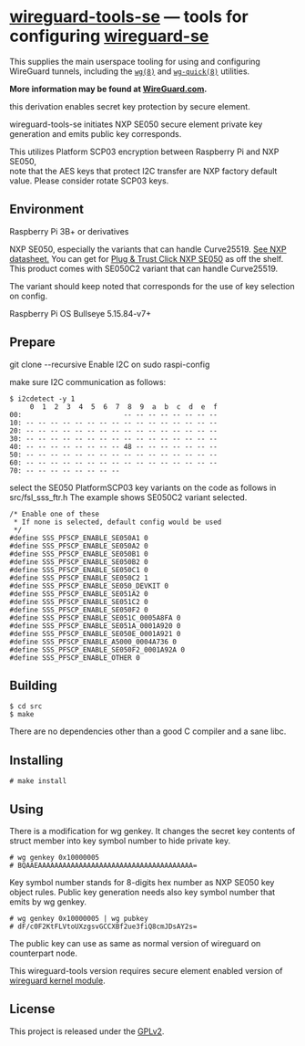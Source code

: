 # [wireguard-tools-se](https://git.zx2c4.com/wireguard-tools/about/) &mdash; tools for configuring [wireguard-se](https://github.com/kmwebnet/wireguard-se)

This supplies the main userspace tooling for using and configuring WireGuard
tunnels, including the
[`wg(8)`](https://git.zx2c4.com/wireguard-tools/about/src/man/wg.8) and
[`wg-quick(8)`](https://git.zx2c4.com/wireguard-tools/about/src/man/wg-quick.8)
utilities. 

**More information may be found at [WireGuard.com](https://www.wireguard.com/).**

this derivation enables secret key protection by secure element.

wireguard-tools-se initiates NXP SE050 secure element
private key generation and emits public key corresponds.

This utilizes Platform SCP03 encryption between Raspberry Pi and NXP SE050,  
note that the AES keys that protect I2C transfer are NXP factory default value.
Please consider rotate SCP03 keys.

## Environment

Raspberry Pi 3B+ or derivatives

NXP SE050, especially the variants that can handle Curve25519. [See NXP datasheet.](https://www.nxp.jp/docs/en/application-note/AN12436.pdf)
You can get for [Plug & Trust Click NXP SE050](https://www.mikroe.com/plugtrust-click) as off the shelf.
This product comes with SE050C2 variant that can handle Curve25519.

The variant should keep noted that corresponds for the use of key selection on config.

Raspberry Pi OS Bullseye 5.15.84-v7+

## Prepare

git clone --recursive 
Enable I2C on sudo raspi-config

make sure I2C communication as follows:

```
$ i2cdetect -y 1
     0  1  2  3  4  5  6  7  8  9  a  b  c  d  e  f
00:                         -- -- -- -- -- -- -- --
10: -- -- -- -- -- -- -- -- -- -- -- -- -- -- -- --
20: -- -- -- -- -- -- -- -- -- -- -- -- -- -- -- --
30: -- -- -- -- -- -- -- -- -- -- -- -- -- -- -- --
40: -- -- -- -- -- -- -- -- 48 -- -- -- -- -- -- --
50: -- -- -- -- -- -- -- -- -- -- -- -- -- -- -- --
60: -- -- -- -- -- -- -- -- -- -- -- -- -- -- -- --
70: -- -- -- -- -- -- -- --
```

select the SE050 PlatformSCP03 key variants on the code as follows in src/fsl_sss_ftr.h
The example shows SE050C2 variant selected.

```
/* Enable one of these
 * If none is selected, default config would be used
 */
#define SSS_PFSCP_ENABLE_SE050A1 0
#define SSS_PFSCP_ENABLE_SE050A2 0
#define SSS_PFSCP_ENABLE_SE050B1 0
#define SSS_PFSCP_ENABLE_SE050B2 0
#define SSS_PFSCP_ENABLE_SE050C1 0
#define SSS_PFSCP_ENABLE_SE050C2 1
#define SSS_PFSCP_ENABLE_SE050_DEVKIT 0
#define SSS_PFSCP_ENABLE_SE051A2 0
#define SSS_PFSCP_ENABLE_SE051C2 0
#define SSS_PFSCP_ENABLE_SE050F2 0
#define SSS_PFSCP_ENABLE_SE051C_0005A8FA 0
#define SSS_PFSCP_ENABLE_SE051A_0001A920 0
#define SSS_PFSCP_ENABLE_SE050E_0001A921 0
#define SSS_PFSCP_ENABLE_A5000_0004A736 0
#define SSS_PFSCP_ENABLE_SE050F2_0001A92A 0
#define SSS_PFSCP_ENABLE_OTHER 0
```

## Building

    $ cd src
    $ make

There are no dependencies other than a good C compiler and a sane libc.

## Installing

    # make install

## Using

There is a modification for wg genkey.
It changes the secret key contents of struct member into key symbol number to hide private key.

    # wg genkey 0x10000005
    # BQAAEAAAAAAAAAAAAAAAAAAAAAAAAAAAAAAAAAAAAAA=

Key symbol number stands for 8-digits hex number as NXP SE050 key object rules.
Public key generation needs also key symbol number that emits by wg genkey.

    # wg genkey 0x10000005 | wg pubkey
    # dF/c0F2KtFLVtoUXzgsvGCCXBf2ue3fiQ8cmJDsAY2s=

The public key can use as same as normal version of wireguard on counterpart node.

This wireguard-tools version requires secure element enabled version of [wireguard kernel module](https://github.com/kmwebnet/wireguard-se).

## License

This project is released under the [GPLv2](COPYING).
